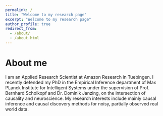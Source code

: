 ```yaml
---
permalink: /
title: "Welcome to my research page"
excerpt: "Welcome to my research page"
author_profile: true
redirect_from: 
  - /about/
  - /about.html
---
```


About me
======
I am an Applied Research Scientist at Amazon Research in Tuebingen. I recently defended my PhD in the Empirical Inference department of Max PLanck Institute for Intelligent Systems under the supervision of Prof. Bernhard Scholkopf and Dr. Dominik Janzing, on the intersection of causality and neuroscience. My research interests include mainly causal inference and causal discovery methods for noisy, partially observed real world data.
